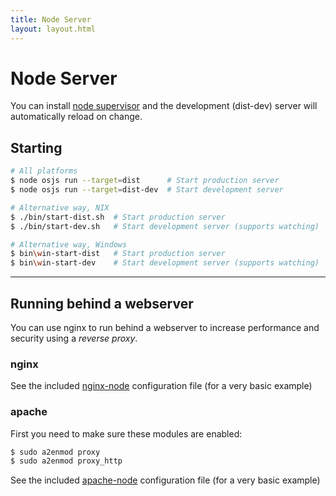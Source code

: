 ```yaml
---
title: Node Server
layout: layout.html
---
```


# Node Server

You can install [node supervisor](https://github.com/petruisfan/node-supervisor) and the development (dist-dev) server will automatically reload on change.

## Starting

```bash
# All platforms
$ node osjs run --target=dist      # Start production server
$ node osjs run --target=dist-dev  # Start development server

# Alternative way, NIX
$ ./bin/start-dist.sh  # Start production server
$ ./bin/start-dev.sh   # Start development server (supports watching)

# Alternative way, Windows
$ bin\win-start-dist   # Start production server
$ bin\win-start-dev    # Start development server (supports watching)
```

---

## Running behind a webserver

You can use nginx to run behind a webserver to increase performance and security using a *reverse proxy*.

### nginx

See the included [nginx-node](https://github.com/os-js/OS.js/blob/master/doc/configs/nginx-node.conf) configuration file (for a very basic example)

### apache

First you need to make sure these modules are enabled:

```bash
$ sudo a2enmod proxy
$ sudo a2enmod proxy_http
```

See the included [apache-node](https://github.com/os-js/OS.js/blob/master/doc/configs/apache-node.conf) configuration file (for a very basic example)
